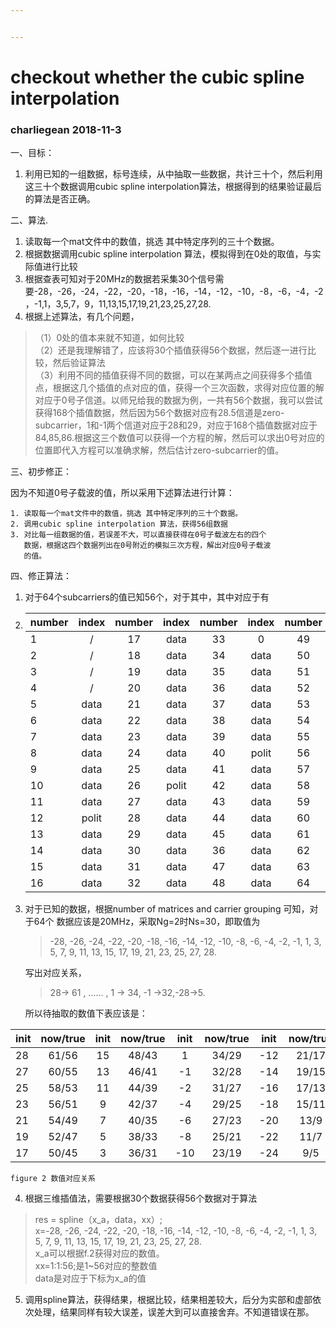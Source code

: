 ```yaml
---


---
```


<h1 id="checkout-whether-the-cubic-spline-interpolation">checkout whether the cubic spline interpolation</h1>
<h3 id="charliegean--2018-11-3">charliegean  2018-11-3</h3>
<p>一、目标：</p>
<ol>
<li>利用已知的一组数据，标号连续，从中抽取一些数据，共计三十个，然后利用这三十个数据调用cubic spline interpolation算法，根据得到的结果验证最后的算法是否正确。</li>
</ol>
<p>二、算法.</p>
<ol>
<li>读取每一个mat文件中的数值，挑选 其中特定序列的三十个数据。</li>
<li>根据数据调用cubic spline interpolation 算法，模拟得到在0处的取值，与实际值进行比较</li>
<li>根据查表可知对于20MHz的数据若采集30个信号需要-28，-26，-24，-22，-20，-18，-16，-14，-12，-10，-8，-6，-4，-2，-1,1，3,5,7，9，11,13,15,17,19,21,23,25,27,28.</li>
<li>根据上述算法，有几个问题，</li>
</ol>
<blockquote>
<p>（1）0处的值本来就不知道，如何比较<br>
（2）还是我理解错了，应该将30个插值获得56个数据，然后逐一进行比较，然后验证算法<br>
（3）利用不同的插值获得不同的数据，可以在某两点之间获得多个插值点，根据这几个插值的点对应的值，获得一个三次函数，求得对应位置的解对应于0号子信道。以师兄给我的数据为例，一共有56个数据，我可以尝试获得168个插值数据，然后因为56个数据对应有28.5信道是zero-subcarrier，1和-1两个信道对应于28和29，对应于168个插值数据对应于84,85,86.根据这三个数值可以获得一个方程的解，然后可以求出0号对应的位置即代入方程可以准确求解，然后估计zero-subcarrier的值。</p>
</blockquote>
<p>三、初步修正：</p>
<p>因为不知道0号子载波的值，所以采用下述算法进行计算：</p>
<pre><code>1. 读取每一个mat文件中的数值，挑选 其中特定序列的三十个数据。
2. 调用cubic spline interpolation 算法，获得56组数据
3. 对比每一组数据的值，若误差不大，可以直接获得在0号子载波左右的四个
   数据，根据这四个数据列出在0号附近的模拟三次方程，解出对应0号子载波
   的值。
</code></pre>
<p>四、修正算法：</p>
<ol>
<li>
<p>对于64个subcarriers的值已知56个，对于其中，其中对应于有</p>
</li>
<li>

<table>
<thead>
<tr>
<th>number</th>
<th align="center">index</th>
<th align="center">number</th>
<th align="center">index</th>
<th align="center">number</th>
<th align="center">index</th>
<th align="center">number</th>
<th align="right">index</th>
</tr>
</thead>
<tbody>
<tr>
<td>1</td>
<td align="center">/</td>
<td align="center">17</td>
<td align="center">data</td>
<td align="center">33</td>
<td align="center">0</td>
<td align="center">49</td>
<td align="right">data</td>
</tr>
<tr>
<td>2</td>
<td align="center">/</td>
<td align="center">18</td>
<td align="center">data</td>
<td align="center">34</td>
<td align="center">data</td>
<td align="center">50</td>
<td align="right">data</td>
</tr>
<tr>
<td>3</td>
<td align="center">/</td>
<td align="center">19</td>
<td align="center">data</td>
<td align="center">35</td>
<td align="center">data</td>
<td align="center">51</td>
<td align="right">data</td>
</tr>
<tr>
<td>4</td>
<td align="center">/</td>
<td align="center">20</td>
<td align="center">data</td>
<td align="center">36</td>
<td align="center">data</td>
<td align="center">52</td>
<td align="right">data</td>
</tr>
<tr>
<td>5</td>
<td align="center">data</td>
<td align="center">21</td>
<td align="center">data</td>
<td align="center">37</td>
<td align="center">data</td>
<td align="center">53</td>
<td align="right">data</td>
</tr>
<tr>
<td>6</td>
<td align="center">data</td>
<td align="center">22</td>
<td align="center">data</td>
<td align="center">38</td>
<td align="center">data</td>
<td align="center">54</td>
<td align="right">polit</td>
</tr>
<tr>
<td>7</td>
<td align="center">data</td>
<td align="center">23</td>
<td align="center">data</td>
<td align="center">39</td>
<td align="center">data</td>
<td align="center">55</td>
<td align="right">data</td>
</tr>
<tr>
<td>8</td>
<td align="center">data</td>
<td align="center">24</td>
<td align="center">data</td>
<td align="center">40</td>
<td align="center">polit</td>
<td align="center">56</td>
<td align="right">data</td>
</tr>
<tr>
<td>9</td>
<td align="center">data</td>
<td align="center">25</td>
<td align="center">data</td>
<td align="center">41</td>
<td align="center">data</td>
<td align="center">57</td>
<td align="right">data</td>
</tr>
<tr>
<td>10</td>
<td align="center">data</td>
<td align="center">26</td>
<td align="center">polit</td>
<td align="center">42</td>
<td align="center">data</td>
<td align="center">58</td>
<td align="right">data</td>
</tr>
<tr>
<td>11</td>
<td align="center">data</td>
<td align="center">27</td>
<td align="center">data</td>
<td align="center">43</td>
<td align="center">data</td>
<td align="center">59</td>
<td align="right">data</td>
</tr>
<tr>
<td>12</td>
<td align="center">polit</td>
<td align="center">28</td>
<td align="center">data</td>
<td align="center">44</td>
<td align="center">data</td>
<td align="center">60</td>
<td align="right">data</td>
</tr>
<tr>
<td>13</td>
<td align="center">data</td>
<td align="center">29</td>
<td align="center">data</td>
<td align="center">45</td>
<td align="center">data</td>
<td align="center">61</td>
<td align="right">data</td>
</tr>
<tr>
<td>14</td>
<td align="center">data</td>
<td align="center">30</td>
<td align="center">data</td>
<td align="center">36</td>
<td align="center">data</td>
<td align="center">62</td>
<td align="right">/</td>
</tr>
<tr>
<td>15</td>
<td align="center">data</td>
<td align="center">31</td>
<td align="center">data</td>
<td align="center">47</td>
<td align="center">data</td>
<td align="center">63</td>
<td align="right">/</td>
</tr>
<tr>
<td>16</td>
<td align="center">data</td>
<td align="center">32</td>
<td align="center">data</td>
<td align="center">48</td>
<td align="center">data</td>
<td align="center">64</td>
<td align="right">/</td>
</tr>
</tbody>
</table></li>
<li>
<p>对于已知的数据，根据number of matrices and carrier grouping 可知，对于64个 数据应该是20MHz，采取Ng=2时Ns=30，即取值为</p>
<blockquote>
<p>-28, -26, -24, -22, -20, -18, -16, -14, -12, -10, -8, -6, -4, -2, -1, 1, 3, 5, 7, 9, 11, 13, 15, 17, 19, 21, 23, 25, 27, 28.</p>
</blockquote>
<p>写出对应关系，</p>
<blockquote>
<p>28-&gt; 61 , …… , 1 -&gt; 34, -1 -&gt;32,-28-&gt;5.</p>
</blockquote>
<p>所以待抽取的数值下表应该是：</p>
</li>
</ol>

<table>
<thead>
<tr>
<th>init</th>
<th align="center">now/true</th>
<th align="center">init</th>
<th align="center">now/true</th>
<th align="center">init</th>
<th align="center">now/true</th>
<th align="center">init</th>
<th align="center">now/true</th>
<th align="center">init</th>
<th align="center">now/true</th>
</tr>
</thead>
<tbody>
<tr>
<td>28</td>
<td align="center">61/56</td>
<td align="center">15</td>
<td align="center">48/43</td>
<td align="center">1</td>
<td align="center">34/29</td>
<td align="center">-12</td>
<td align="center">21/17</td>
<td align="center">-26</td>
<td align="center">7/3</td>
</tr>
<tr>
<td>27</td>
<td align="center">60/55</td>
<td align="center">13</td>
<td align="center">46/41</td>
<td align="center">-1</td>
<td align="center">32/28</td>
<td align="center">-14</td>
<td align="center">19/15</td>
<td align="center">-28</td>
<td align="center">5/1</td>
</tr>
<tr>
<td>25</td>
<td align="center">58/53</td>
<td align="center">11</td>
<td align="center">44/39</td>
<td align="center">-2</td>
<td align="center">31/27</td>
<td align="center">-16</td>
<td align="center">17/13</td>
<td align="center"></td>
<td align="center"></td>
</tr>
<tr>
<td>23</td>
<td align="center">56/51</td>
<td align="center">9</td>
<td align="center">42/37</td>
<td align="center">-4</td>
<td align="center">29/25</td>
<td align="center">-18</td>
<td align="center">15/11</td>
<td align="center"></td>
<td align="center"></td>
</tr>
<tr>
<td>21</td>
<td align="center">54/49</td>
<td align="center">7</td>
<td align="center">40/35</td>
<td align="center">-6</td>
<td align="center">27/23</td>
<td align="center">-20</td>
<td align="center">13/9</td>
<td align="center"></td>
<td align="center"></td>
</tr>
<tr>
<td>19</td>
<td align="center">52/47</td>
<td align="center">5</td>
<td align="center">38/33</td>
<td align="center">-8</td>
<td align="center">25/21</td>
<td align="center">-22</td>
<td align="center">11/7</td>
<td align="center"></td>
<td align="center"></td>
</tr>
<tr>
<td>17</td>
<td align="center">50/45</td>
<td align="center">3</td>
<td align="center">36/31</td>
<td align="center">-10</td>
<td align="center">23/19</td>
<td align="center">-24</td>
<td align="center">9/5</td>
<td align="center"></td>
<td align="center"></td>
</tr>
</tbody>
</table><pre><code>figure 2 数值对应关系
</code></pre>
<ol start="4">
<li>根据三维插值法，需要根据30个数据获得56个数据对于算法</li>
</ol>
<blockquote>
<p>res = spline（x_a，data，xx）;<br>
x=-28, -26, -24, -22, -20, -18, -16, -14, -12, -10, -8, -6, -4, -2, -1, 1, 3, 5, 7, 9, 11, 13, 15, 17, 19, 21, 23, 25, 27, 28.<br>
x_a可以根据f.2获得对应的数值。<br>
xx=1:1:56;是1~56对应的整数值<br>
data是对应于下标为x_a的值</p>
</blockquote>
<ol start="5">
<li>调用spline算法，获得结果，根据比较，结果相差较大，后分为实部和虚部依次处理，结果同样有较大误差，误差大到可以直接舍弃。不知道错误在那。</li>
</ol>

